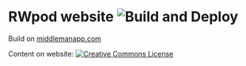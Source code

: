 # RWpod website ![Build and Deploy](https://github.com/rwpod/rwpod.github.io/workflows/Build%20and%20Deploy/badge.svg?branch=www)

Build on [middlemanapp.com](http://middlemanapp.com/)

Content on website: <a rel="license" href="http://creativecommons.org/licenses/by-nc-nd/4.0/"><img alt="Creative Commons License" style="border-width:0" src="http://i.creativecommons.org/l/by-nc-nd/4.0/80x15.png" /></a>
